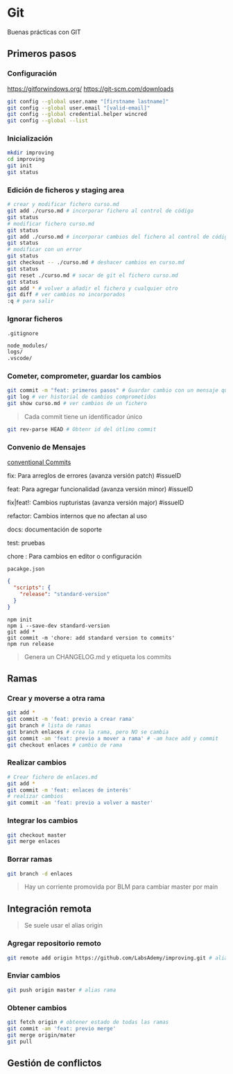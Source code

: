 # Git

Buenas prácticas con GIT

## Primeros pasos

### Configuración

https://gitforwindows.org/
https://git-scm.com/downloads

```bash
git config --global user.name "[firstname lastname]"
git config --global user.email "[valid-email]"
git config --global credential.helper wincred
git config --global --list
```

### Inicialización

```bash
mkdir improving
cd improving
git init
git status
```

### Edición de ficheros y staging area

```bash
# crear y modificar fichero curso.md
git add ./curso.md # incorporar fichero al control de código
git status
# modificar fichero curso.md
git status
git add ./curso.md # incorporar cambios del fichero al control de código
git status
# modificar con un error
git status
git checkout -- ./curso.md # deshacer cambios en curso.md
git status
git reset ./curso.md # sacar de git el fichero curso.md
git status
git add * # volver a añadir el fichero y cualquier otro
git diff # ver cambios no incorporados
:q # para salir
```

### Ignorar ficheros

`.gitignore`

```txt
node_modules/
logs/
.vscode/
```

### Cometer, comprometer, guardar los cambios

```bash
git commit -m "feat: primeros pasos" # Guardar cambio con un mensaje que indique propósito
git log # ver historial de cambios comprometidos
git show curso.md # ver cambios de un fichero
```
> Cada commit tiene un identificador único

```bash
git rev-parse HEAD # Obtenr id del útlimo commit
```

### Convenio de Mensajes

[conventional Commits](https://www.conventionalcommits.org/en/v1.0.0/)


fix: Para arreglos de errores (avanza versión patch) #issueID

feat: Para agregar funcionalidad (avanza versión minor) #issueID

fix|feat!: Cambios rupturistas (avanza versión major) #issueID

refactor: Cambios internos que no afectan al uso

docs: documentación de soporte

test: pruebas

chore : Para cambios en editor o configuración

`pacakge.json`
```json
{
  "scripts": {
    "release": "standard-version"
  }
}
```

```
npm init
npm i --save-dev standard-version
git add *
git commit -m 'chore: add standard version to commits'
npm run release
```

> Genera un CHANGELOG.md y etiqueta los commits


## Ramas


### Crear y moverse a otra rama

```bash
git add *
git commit -m 'feat: previo a crear rama'
git branch # lista de ramas
git branch enlaces # crea la rama, pero NO se cambia
git commit -am 'feat: previo a mover a rama' # -am hace add y commit
git checkout enlaces # cambio de rama
```

### Realizar cambios

```bash
# Crear fichero de enlaces.md
git add *
git commit -m 'feat: enlaces de interés'
# realizar cambios
git commit -am 'feat: previo a volver a master'
```

### Integrar los cambios

```bash
git checkout master
git merge enlaces
```

### Borrar ramas

```bash
git branch -d enlaces
```

> Hay un corriente promovida por BLM para cambiar master por main

## Integración remota

> Se suele usar el alias origin

### Agregar repositorio remoto

```bash
git remote add origin https://github.com/LabsAdemy/improving.git # alias url
```

### Enviar cambios

```bash
git push origin master # alias rama
```

### Obtener cambios

```bash
git fetch origin # obtener estado de todas las ramas
git commit -am 'feat: previo merge'
git merge origin/mater
git pull
```

## Gestión de conflictos